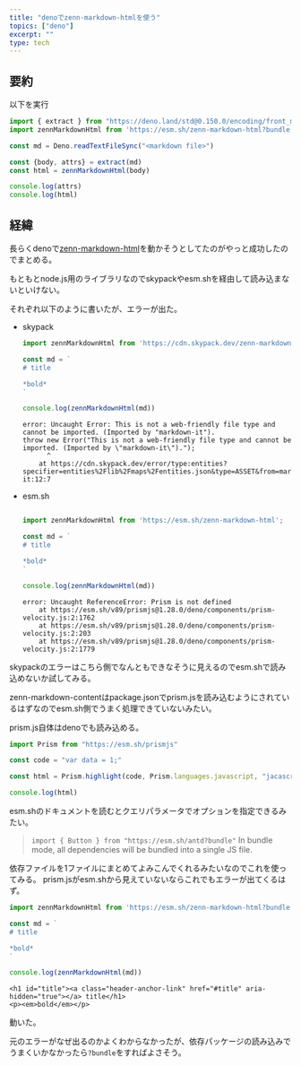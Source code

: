 ```yaml
---
title: "denoでzenn-markdown-htmlを使う"
topics: ["deno"]
excerpt: ""
type: tech
---
```


## 要約

以下を実行


```typescript
import { extract } from "https://deno.land/std@0.150.0/encoding/front_matter.ts";
import zennMarkdownHtml from 'https://esm.sh/zenn-markdown-html?bundle';

const md = Deno.readTextFileSync("<markdown file>")

const {body, attrs} = extract(md)
const html = zennMarkdownHtml(body)

console.log(attrs)
console.log(html)
```


## 経緯

長らくdenoで[zenn-markdown-html](https://github.com/zenn-dev/zenn-editor/tree/canary/packages/zenn-markdown-html)を動かそうとしてたのがやっと成功したのでまとめる。


もともとnode.js用のライブラリなのでskypackやesm.shを経由して読み込まないといけない。

それぞれ以下のように書いたが、エラーが出た。

- skypack
    ```typescript
    import zennMarkdownHtml from 'https://cdn.skypack.dev/zenn-markdown-html';

    const md = `
    # title

    *bold*
    `

    console.log(zennMarkdownHtml(md))
    ```

    ```console
    error: Uncaught Error: This is not a web-friendly file type and cannot be imported. (Imported by "markdown-it").
    throw new Error("This is not a web-friendly file type and cannot be imported. (Imported by \"markdown-it\").");
          ^
        at https://cdn.skypack.dev/error/type:entities?specifier=entities%2Flib%2Fmaps%2Fentities.json&type=ASSET&from=markdown-it:12:7
    ```
- esm.sh
    ```typescript 

    import zennMarkdownHtml from 'https://esm.sh/zenn-markdown-html';

    const md = `
    # title

    *bold*
    `

    console.log(zennMarkdownHtml(md))
    ```

    ```console
    error: Uncaught ReferenceError: Prism is not defined
        at https://esm.sh/v89/prismjs@1.28.0/deno/components/prism-velocity.js:2:1762
        at https://esm.sh/v89/prismjs@1.28.0/deno/components/prism-velocity.js:2:203
        at https://esm.sh/v89/prismjs@1.28.0/deno/components/prism-velocity.js:2:1779
    ```


skypackのエラーはこちら側でなんともできなそうに見えるのでesm.shで読み込めないか試してみる。

zenn-markdown-contentはpackage.jsonでprism.jsを読み込むようにされているはずなのでesm.sh側でうまく処理できていないみたい。

prism.js自体はdenoでも読み込める。

```typescript
import Prism from "https://esm.sh/prismjs"

const code = "var data = 1;"

const html = Prism.highlight(code, Prism.languages.javascript, "jacascript")

console.log(html)
```


esm.shのドキュメントを読むとクエリパラメータでオプションを指定できるみたい。


> `import { Button } from "https://esm.sh/antd?bundle"`
> In bundle mode, all dependencies will be bundled into a single JS file.

依存ファイルを1ファイルにまとめてよみこんでくれるみたいなのでこれを使ってみる。
prism.jsがesm.shから見えていないならこれでもエラーが出てくるはず。


```typescript
import zennMarkdownHtml from 'https://esm.sh/zenn-markdown-html?bundle';

const md = `
# title

*bold*
`

console.log(zennMarkdownHtml(md))
```

```console
<h1 id="title"><a class="header-anchor-link" href="#title" aria-hidden="true"></a> title</h1>
<p><em>bold</em></p>
```

動いた。


元のエラーがなぜ出るのかよくわからなかったが、依存パッケージの読み込みでうまくいかなかったら`?bundle`をすればよさそう。

